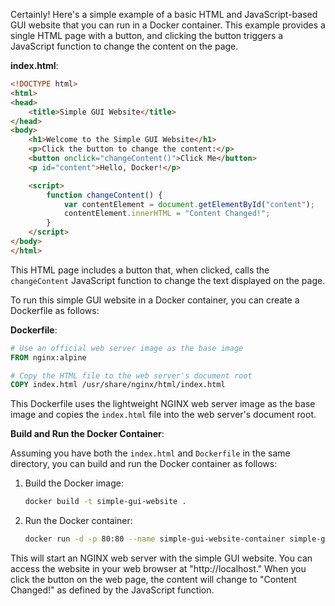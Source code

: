 Certainly! Here's a simple example of a basic HTML and JavaScript-based GUI website that you can run in a Docker container. This example provides a single HTML page with a button, and clicking the button triggers a JavaScript function to change the content on the page.

**index.html**:

```html
<!DOCTYPE html>
<html>
<head>
    <title>Simple GUI Website</title>
</head>
<body>
    <h1>Welcome to the Simple GUI Website</h1>
    <p>Click the button to change the content:</p>
    <button onclick="changeContent()">Click Me</button>
    <p id="content">Hello, Docker!</p>

    <script>
        function changeContent() {
            var contentElement = document.getElementById("content");
            contentElement.innerHTML = "Content Changed!";
        }
    </script>
</body>
</html>
```

This HTML page includes a button that, when clicked, calls the `changeContent` JavaScript function to change the text displayed on the page.

To run this simple GUI website in a Docker container, you can create a Dockerfile as follows:

**Dockerfile**:

```Dockerfile
# Use an official web server image as the base image
FROM nginx:alpine

# Copy the HTML file to the web server's document root
COPY index.html /usr/share/nginx/html/index.html
```

This Dockerfile uses the lightweight NGINX web server image as the base image and copies the `index.html` file into the web server's document root.

**Build and Run the Docker Container**:

Assuming you have both the `index.html` and `Dockerfile` in the same directory, you can build and run the Docker container as follows:

1. Build the Docker image:

   ```bash
   docker build -t simple-gui-website .
   ```

2. Run the Docker container:

   ```bash
   docker run -d -p 80:80 --name simple-gui-website-container simple-gui-website
   ```

This will start an NGINX web server with the simple GUI website. You can access the website in your web browser at "http://localhost." When you click the button on the web page, the content will change to "Content Changed!" as defined by the JavaScript function.